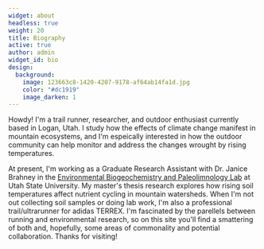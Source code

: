 ```yaml
---
widget: about
headless: true
weight: 20
title: Biography
active: true
author: admin
widget_id: bio
design:
  background:
    image: 123663c8-1420-4207-9178-af64ab14fa1d.jpg
    color: "#dc1919"
    image_darken: 1
---
```

Howdy! I'm a trail runner, researcher, and outdoor enthusiast currently based in Logan, Utah. I study how the effects of climate change manifest in mountain ecosystems, and I'm espeically interested in how the outdoor community can help monitor and address the changes wrought by rising temperatures. 



At present, I'm working as a Graduate Research Assistant with Dr. Janice Brahney in the [Environmental Biogeochemistry and Paleolimnology Lab](https://janicebrahney.weebly.com) at Utah State University. My master's thesis research explores how rising soil temperatures affect nutrient cycling in mountain watersheds. When I'm not out collecting soil samples or doing lab work, I'm also a professional trail/ultrarunner for adidas TERREX. I'm fascinated by the parellels between running and environmental research, so on this site you'll find a smattering of both and, hopefully, some areas of commonality and potential collaboration. Thanks for visiting!